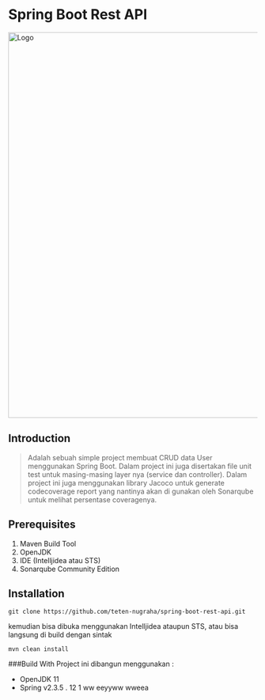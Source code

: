 # Spring Boot Rest API

<a href="https://github.com/teten-nugraha/spring-boot-rest-api">
    <img src="images/capture.png" alt="Logo" width="1000" height="780">
</a>

## Introduction

> Adalah sebuah simple project membuat CRUD data User menggunakan Spring Boot. Dalam project ini juga disertakan file unit test untuk masing-masing layer nya (service dan controller).
Dalam project ini juga menggunakan library Jacoco untuk generate codecoverage report yang nantinya akan di gunakan oleh Sonarqube untuk melihat persentase coveragenya.

## Prerequisites
1. Maven Build Tool
2. OpenJDK
3. IDE (Intelljidea atau STS)
4. Sonarqube Community Edition

## Installation

````
git clone https://github.com/teten-nugraha/spring-boot-rest-api.git
````

kemudian bisa dibuka menggunakan Intelljidea ataupun STS, atau bisa langsung di build dengan sintak

````
mvn clean install
````

###Build With
Project ini dibangun menggunakan :
- OpenJDK 11
- Spring v2.3.5 . 12 1
ww
eeyyww
wweea